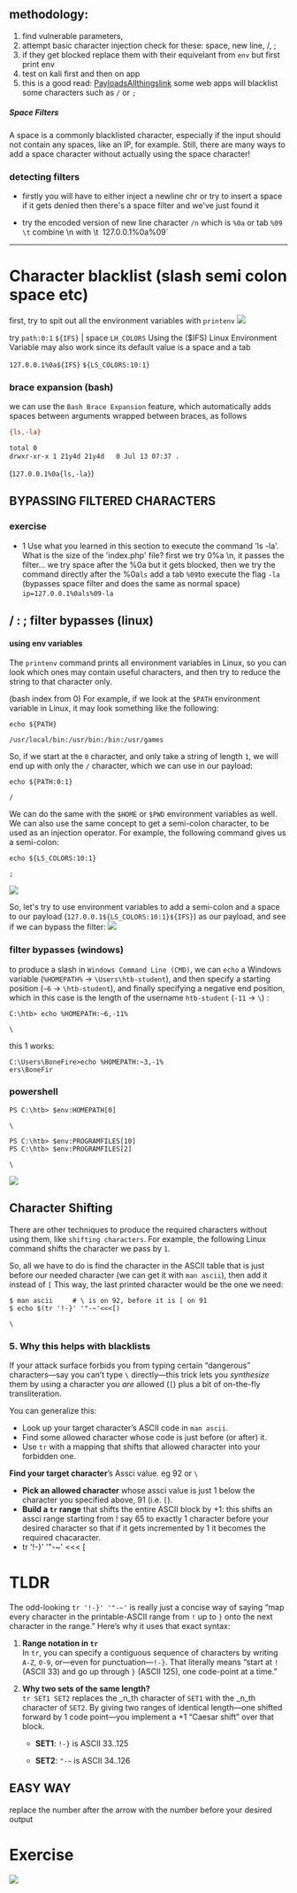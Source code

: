 
## methodology:
1. find vulnerable parameters,
2. attempt basic character injection check for these: space, new line, /, ;
3. if they get blocked replace them with their equivelant from `env` but first print env
4. test on kali first and then on app
5. this is a good read: [PayloadsAllthingslink](https://github.com/swisskyrepo/PayloadsAllTheThings/tree/master/Command%20Injection#bypass-without-space)
some web apps will blacklist some characters such as `/` or `;`
#####  Space Filters
A space is a commonly blacklisted character, especially if the input should not contain any spaces, like an IP, for example. Still, there are many ways to add a space character without actually using the space character!
### detecting filters
- firstly you will have to either inject a newline chr or try to insert a space
	if it gets denied then there's a space   filter and we've just found it

- try the encoded version of new line character `/n` which is `%0a` or tab 
`%09` `\t` 
combine \n with \t`
`127.0.0.1%0a%09`

----
# Character blacklist (slash semi colon space etc)

first, try to spit out all the environment variables with `printenv`
![](Pasted%20image%2020250529160229.png)

try `path:0:1`
`${IFS}` | space
`LH_COLORS`
Using the ($IFS) Linux Environment Variable may also work since its default value is a space and a tab

`127.0.0.1%0a${IFS}`
`${LS_COLORS:10:1}`
### brace expansion (bash)
we can use the `Bash Brace Expansion` feature, which automatically adds spaces between arguments wrapped between braces, as follows

```bash
{ls,-la}

total 0
drwxr-xr-x 1 21y4d 21y4d   0 Jul 13 07:37 .
```

(`127.0.0.1%0a{ls,-la}`)

## BYPASSING FILTERED CHARACTERS

### exercise
+ 1 Use what you learned in this section to execute the command 'ls -la'. What is the size of the 'index.php' file?
first we try 0%a \n, it passes the filter...
we try space after the %0a but it gets blocked, then we try the command directly after the %0a`ls` add a tab `%09`to execute the flag `-la` (bypasses space filter and does the same as normal space)
`ip=127.0.0.1%0als%09-la`

## / : ; filter bypasses (linux)

#### using env variables
The `printenv` command prints all environment variables in Linux, so you can look which ones may contain useful characters, and then try to reduce the string to that character only.

(bash index from 0)
For example, if we look at the `$PATH` environment variable in Linux, it may look something like the following:
```shell-session
echo ${PATH}

/usr/local/bin:/usr/bin:/bin:/usr/games
```

So, if we start at the `0` character, and only take a string of length `1`, we will end up with only the `/` character, which we can use in our payload:
```shell-session
echo ${PATH:0:1}

/
```
We can do the same with the `$HOME` or `$PWD` environment variables as well. We can also use the same concept to get a semi-colon character, to be used as an injection operator. For example, the following command gives us a semi-colon:
```shell-session
echo ${LS_COLORS:10:1}

;
```

![](Pasted%20image%2020250528190601.png)

So, let's try to use environment variables to add a semi-colon and a space to our payload (`127.0.0.1${LS_COLORS:10:1}${IFS}`) as our payload, and see if we can bypass the filter: 
![](cmdinj_filters_spaces_5.jpg)

### filter bypasses (windows)
to produce a slash in `Windows Command Line (CMD)`, we can `echo` a Windows variable (`%HOMEPATH%` -> `\Users\htb-student`), and then specify a starting position (`~6` -> `\htb-student`), and finally specifying a negative end position, which in this case is the length of the username `htb-student` (`-11` -> `\`) :

```cmd-session
C:\htb> echo %HOMEPATH:~6,-11%

\
```

this 1 works:
```
C:\Users\BoneFire>echo %HOMEPATH:~3,-1%
ers\BoneFir
```

### powershell
```powershell-session
PS C:\htb> $env:HOMEPATH[0]

\

PS C:\htb> $env:PROGRAMFILES[10]
PS C:\htb> $env:PROGRAMFILES[2]

\
```

![](Pasted%20image%2020250528191816.png)
## Character Shifting

There are other techniques to produce the required characters without using them, like `shifting characters`. For example, the following Linux command shifts the character we pass by `1`. 

So, all we have to do is find the character in the ASCII table that is just before our needed character (we can get it with `man ascii`), then add it instead of `[`   This way, the last printed character would be the one we need:
```shell-session
$ man ascii     # \ is on 92, before it is [ on 91
$ echo $(tr '!-}' '"-~'<<<[)

\
```
### 5. Why this helps with blacklists

If your attack surface forbids you from typing certain “dangerous” characters—say you can’t type `\` directly—this trick lets you _synthesize_ them by using a character you _are_ allowed (`[`) plus a bit of on-the-fly transliteration.

You can generalize this:

- Look up your target character’s ASCII code in `man ascii`.
- Find some allowed character whose code is just before (or after) it.
- Use `tr` with a mapping that shifts that allowed character into your forbidden one.


**Find your target character**’s  Assci value. eg 92 or `\`
- **Pick an allowed character** whose assci value is just 1 below the character you specified above,   91 (i.e. `[`).
- **Build a `tr` range** that shifts the entire ASCII block by +1:
this shifts an assci range starting from ! say 65 to exactly 1 character before your desired character so that if it gets incremented by 1 it becomes the required chacaracter.
- tr '!-}' '"-~' <<< [
# TLDR
The odd-looking `tr '!-}' '"-~'` is really just a concise way of saying “map every character in the printable-ASCII range from `!` up to `}` onto the next character in the range.” Here’s why it uses that exact syntax:

1. **Range notation in `tr`**  
    In `tr`, you can specify a contiguous sequence of characters by writing `A-Z`, `0-9`, or—even for punctuation—`!-}`. That literally means “start at `!` (ASCII 33) and go up through `}` (ASCII 125), one code-point at a time.”
    
2. **Why two sets of the same length?**  
    `tr SET1 SET2` replaces the _n_th character of `SET1` with the _n_th character of `SET2`. By giving two ranges of identical length—one shifted forward by 1 code point—you implement a +1 “Caesar shift” over that block.
    
    - **SET1**: `!-}` is ASCII 33..125
        
    - **SET2**: `"-~` is ASCII 34..126
## EASY WAY
replace the number after the arrow with the number before your desired output

# Exercise
![](Pasted%20image%2020250529161338.png)
